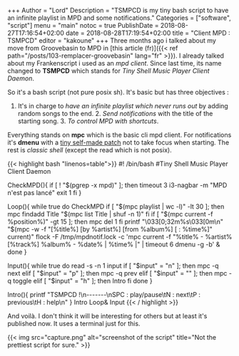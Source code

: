 +++
Author = "Lord"
Description = "TSMPCD is my tiny bash script to have an infinite playlist in MPD and some notifications."
Categories = ["software", "script"]
menu = "main"
notoc = true
PublishDate = 2018-08-27T17:16:54+02:00
date = 2018-08-28T17:19:54+02:00
title = "Client MPD : TSMPCD"
editor = "kakoune"
+++
Three months ago i talked about my move from Groovebasin to MPD in [this article (fr)]({{< ref path="/posts/103-remplacer-groovebasin" lang="fr" >}}).
I already talked about my Frankenscript i used as an *mpd client*.
Since last time, its name changed to **TSMPCD** which stands for *Tiny Shell Music Player Client Daemon*.

So it's a bash script (not pure posix sh).
It's basic but has three objectives :

  1. It's in charge to *have an infinite playlist which never runs out* by adding random songs to the end.
	2. *Send notifications* with the title of the starting song.
	3. *To control MPD with shortcuts*.

Everything stands on **mpc** which is the basic cli mpd client.
For notifications it's **dmenu** with a [tiny self-made patch](../../posts/103-remplacer-groovebasin/103-dmenu-4.8-nograb.patch) not to take focus when starting.
The rest is *classic shell* (except the read which is not posix).

{{< highlight bash "linenos=table">}}
#! /bin/bash
#Tiny Shell Music Player Client Daemon

CheckMPD(){
  if [ ! "$(pgrep -x mpd)" ]; then
    timeout 3 i3-nagbar -m "MPD n'est pas lancé"
    exit 1
  fi
}

Loop(){
  while true
  do
    CheckMPD
    if [ "$(mpc playlist | wc -l)" -lt 30 ]; then
      mpc findadd Title "$(mpc list Title | shuf -n 1)"
    fi
    if [ "$(mpc current -f %position%)" -gt 15 ]; then
      mpc del 1
    fi
    printf "\033[0;32m%s\033[0m\n" "$(mpc -w -f "[%title%] [by %artist%]  [from %album%] [ :  %time%]" current)"
    flock -F /tmp/mpdnotif.lock -c 'mpc current -f "%title% - %artist% [%track%] %album% - %date% | %time% |" | timeout 6 dmenu -g -b' &
  done
}

Input(){
  while true
	do
    read -s -n 1 input
    if [ "$input" = "n" ]; then
			mpc -q next
		elif [ "$input" = "p" ]; then
			mpc -q prev
		elif [ "$input" = "" ]; then
			mpc -q toggle
		elif [ "$input" = "h" ]; then
			Intro
		fi
	done
}

Intro(){
  printf "TSMPCD !\n-------\nSPC : play/pause\tN : next\tP : previous\tH : help\n"
}
Intro
Loop&
Input
{{< / highlight >}}

And voilà.
I don't think it will be interesting for others but at least it's published now.
It uses a terminal just for this.

{{< img src="capture.png" alt="screenshot of the script" title="Not the prettiest script for sure." >}}
